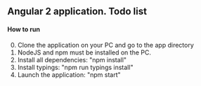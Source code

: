 ## Angular 2 application. Todo list
#### How to run
0. Clone the application on your PC and go to the app directory
1. NodeJS and npm must be installed on the PC.
2. Install all dependencies: "npm install"
3. Install typings: "npm run typings install"
4. Launch the application: "npm start"
